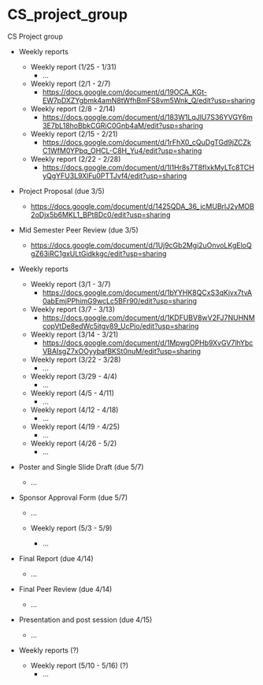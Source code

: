 # CS_project_group
CS Project group

  - Weekly reports
    - Weekly report (1/25 - 1/31)
      - ...
    - Weekly report (2/1 - 2/7)
      - https://docs.google.com/document/d/19OCA_KGt-EW7pDXZYgbmk4amN8tWfhBmFS8vm5Wnk_Q/edit?usp=sharing
    - Weekly report (2/8 - 2/14)
      - https://docs.google.com/document/d/183W1LqJlU7S36YVGY6m3E7bL18hoBbkCGRiC0Gnb4aM/edit?usp=sharing
    - Weekly report (2/15 - 2/21)
      - https://docs.google.com/document/d/1rFhX0_cQuDgTGd9jZCZkC1WfM0YPbq_OHCL-C8H_Yu4/edit?usp=sharing
    - Weekly report (2/22 - 2/28)
      - https://docs.google.com/document/d/1l1Hr8s7T8fIxkMyLTc8TCHyQgYFU3L9XlFu0PTTJvf4/edit?usp=sharing
      
  - Project Proposal (due 3/5)
      - https://docs.google.com/document/d/1425QDA_36_jcMUBrlJ2yMOB2oDjx5b6MKL1_BPt8Dc0/edit?usp=sharing
  
  - Mid Semester Peer Review (due 3/5)
      - https://docs.google.com/document/d/1Uj9cGb2Mgi2uOnvoLKgEloQgZ63iRC1gxULtGidkkgc/edit?usp=sharing
      
  - Weekly reports
    - Weekly report (3/1 - 3/7)
      - https://docs.google.com/document/d/1bYYHK8QCxS3qKjvx7tvA0abEmjPPhimG9wcLc5BFr90/edit?usp=sharing
    - Weekly report (3/7 - 3/13)
      - https://docs.google.com/document/d/1KDFUBV8wV2FJ7NUHNMcopVtDe8edWc5itgv89_UcPio/edit?usp=sharing
    - Weekly report (3/14 - 3/21)
      - https://docs.google.com/document/d/1MpwgOPHb9XvGV7lhYbcVBAIsgZ7xOOyybafBKSt0nuM/edit?usp=sharing
    - Weekly report (3/22 - 3/28)
      - ...
    - Weekly report (3/29 - 4/4)
      - ...
    - Weekly report (4/5 - 4/11)
      - ...
    - Weekly report (4/12 - 4/18)
      - ...
    - Weekly report (4/19 - 4/25)
      - ...
    - Weekly report (4/26 - 5/2)
      - ...
  
  - Poster and Single Slide Draft (due 5/7)
      - ...
  
  - Sponsor Approval Form (due 5/7)
      - ...
  
    - Weekly report (5/3 - 5/9)
      - ...
  
  - Final Report (due 4/14)
      - ...
  
  - Final Peer Review (due 4/14)
      - ...
  
  - Presentation and post session (due 4/15)
      - ...
      
  - Weekly reports (?)
    - Weekly report (5/10 - 5/16) (?)
      - ...

